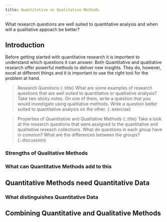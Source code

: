 ```yaml
---
title: Quantitative vs Qualitative Methods
---
```


What research questions are well suited to quantitative analysis and when will
a qualitative appoach be better?
<!--more-->

## Introduction

Before getting started with quantitative research it is importent to understand
which questions it can answer. Both Quantitative and qualitative research offer
powerful methods to deliver new insights. They do, however, excel at different
things and it is important to use the right tool for the problem at hand.

> Research Questions
> {:.title}
> What are some examples of research questions that are well suited to
> quantitative or qualitative analysis? Take two sticky notes. On one of them,
> write a question that you would investigate using qualitative methods. Write
> a question better suited to quantitative analysis on the other.
{:.exercise}

> Properties of Quantitative and Qualitative Methods
> {:.title}
> Take a look at the research questions that were assigned to the quantitative
> and qualitative reseach collections. What do questions in each group have
> in common? What are the differences between the groups?
{:.discussion}

### Strengths of Qualitative Methods

### What can Quantitative Methods add to this

## Quantitative Methods need Quantitative Data

### What distinguishes Quantitative Data

## Combining Quantitative and Qualitative Methods
